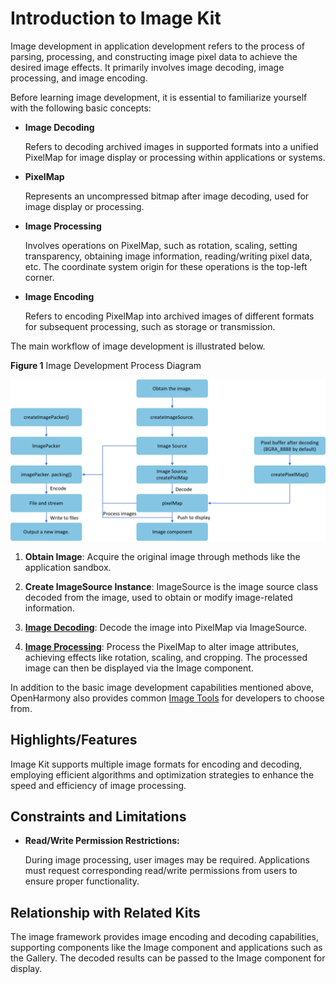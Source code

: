# Introduction to Image Kit

Image development in application development refers to the process of parsing, processing, and constructing image pixel data to achieve the desired image effects. It primarily involves image decoding, image processing, and image encoding.

Before learning image development, it is essential to familiarize yourself with the following basic concepts:

- **Image Decoding**

  Refers to decoding archived images in supported formats into a unified PixelMap for image display or processing within applications or systems.

- **PixelMap**

  Represents an uncompressed bitmap after image decoding, used for image display or processing.

- **Image Processing**

  Involves operations on PixelMap, such as rotation, scaling, setting transparency, obtaining image information, reading/writing pixel data, etc. The coordinate system origin for these operations is the top-left corner.

- **Image Encoding**

  Refers to encoding PixelMap into archived images of different formats for subsequent processing, such as storage or transmission.

The main workflow of image development is illustrated below.

**Figure 1** Image Development Process Diagram

![Image development process](./figures/image-development-process.png)

1. **Obtain Image**: Acquire the original image through methods like the application sandbox.

2. **Create ImageSource Instance**: ImageSource is the image source class decoded from the image, used to obtain or modify image-related information.

3. **[Image Decoding](./cj-image-decoding.md)**: Decode the image into PixelMap via ImageSource.

4. **[Image Processing](./cj-image-transformation.md)**: Process the PixelMap to alter image attributes, achieving effects like rotation, scaling, and cropping. The processed image can then be displayed via the Image component.

In addition to the basic image development capabilities mentioned above, OpenHarmony also provides common [Image Tools](./cj-image-tool.md) for developers to choose from.

## Highlights/Features

Image Kit supports multiple image formats for encoding and decoding, employing efficient algorithms and optimization strategies to enhance the speed and efficiency of image processing.

## Constraints and Limitations

- **Read/Write Permission Restrictions:**

  During image processing, user images may be required. Applications must request corresponding read/write permissions from users to ensure proper functionality.

## Relationship with Related Kits

The image framework provides image encoding and decoding capabilities, supporting components like the Image component and applications such as the Gallery. The decoded results can be passed to the Image component for display.